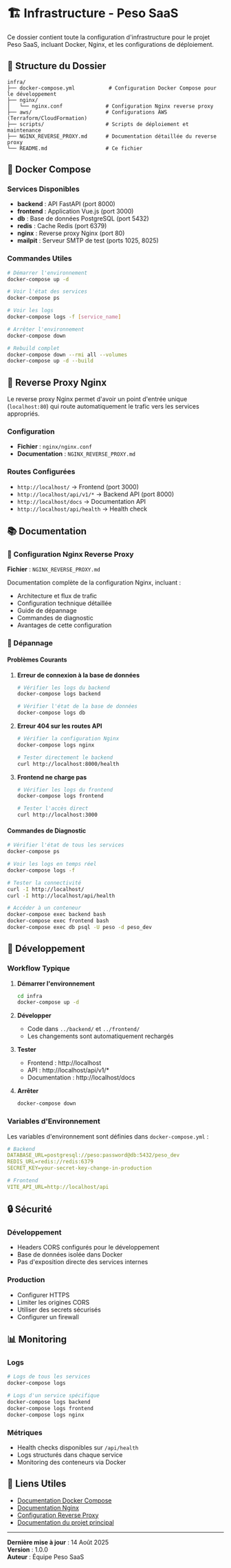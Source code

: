 # 🏗️ Infrastructure - Peso SaaS

Ce dossier contient toute la configuration d'infrastructure pour le projet Peso SaaS, incluant Docker, Nginx, et les configurations de déploiement.

## 📁 Structure du Dossier

```
infra/
├── docker-compose.yml           # Configuration Docker Compose pour le développement
├── nginx/
│   └── nginx.conf              # Configuration Nginx reverse proxy
├── aws/                        # Configurations AWS (Terraform/CloudFormation)
├── scripts/                    # Scripts de déploiement et maintenance
├── NGINX_REVERSE_PROXY.md      # Documentation détaillée du reverse proxy
└── README.md                   # Ce fichier
```

## 🐳 Docker Compose

### Services Disponibles

- **backend** : API FastAPI (port 8000)
- **frontend** : Application Vue.js (port 3000)
- **db** : Base de données PostgreSQL (port 5432)
- **redis** : Cache Redis (port 6379)
- **nginx** : Reverse proxy Nginx (port 80)
- **mailpit** : Serveur SMTP de test (ports 1025, 8025)

### Commandes Utiles

```bash
# Démarrer l'environnement
docker-compose up -d

# Voir l'état des services
docker-compose ps

# Voir les logs
docker-compose logs -f [service_name]

# Arrêter l'environnement
docker-compose down

# Rebuild complet
docker-compose down --rmi all --volumes
docker-compose up -d --build
```

## 🔄 Reverse Proxy Nginx

Le reverse proxy Nginx permet d'avoir un point d'entrée unique (`localhost:80`) qui route automatiquement le trafic vers les services appropriés.

### Configuration

- **Fichier** : `nginx/nginx.conf`
- **Documentation** : `NGINX_REVERSE_PROXY.md`

### Routes Configurées

- `http://localhost/` → Frontend (port 3000)
- `http://localhost/api/v1/*` → Backend API (port 8000)
- `http://localhost/docs` → Documentation API
- `http://localhost/api/health` → Health check

## 📚 Documentation

### 📖 Configuration Nginx Reverse Proxy
**Fichier** : `NGINX_REVERSE_PROXY.md`

Documentation complète de la configuration Nginx, incluant :
- Architecture et flux de trafic
- Configuration technique détaillée
- Guide de dépannage
- Commandes de diagnostic
- Avantages de cette configuration

### 🔧 Dépannage

#### Problèmes Courants

1. **Erreur de connexion à la base de données**
   ```bash
   # Vérifier les logs du backend
   docker-compose logs backend
   
   # Vérifier l'état de la base de données
   docker-compose logs db
   ```

2. **Erreur 404 sur les routes API**
   ```bash
   # Vérifier la configuration Nginx
   docker-compose logs nginx
   
   # Tester directement le backend
   curl http://localhost:8000/health
   ```

3. **Frontend ne charge pas**
   ```bash
   # Vérifier les logs du frontend
   docker-compose logs frontend
   
   # Tester l'accès direct
   curl http://localhost:3000
   ```

#### Commandes de Diagnostic

```bash
# Vérifier l'état de tous les services
docker-compose ps

# Voir les logs en temps réel
docker-compose logs -f

# Tester la connectivité
curl -I http://localhost/
curl -I http://localhost/api/health

# Accéder à un conteneur
docker-compose exec backend bash
docker-compose exec frontend bash
docker-compose exec db psql -U peso -d peso_dev
```

## 🚀 Développement

### Workflow Typique

1. **Démarrer l'environnement**
   ```bash
   cd infra
   docker-compose up -d
   ```

2. **Développer**
   - Code dans `../backend/` et `../frontend/`
   - Les changements sont automatiquement rechargés

3. **Tester**
   - Frontend : http://localhost
   - API : http://localhost/api/v1/*
   - Documentation : http://localhost/docs

4. **Arrêter**
   ```bash
   docker-compose down
   ```

### Variables d'Environnement

Les variables d'environnement sont définies dans `docker-compose.yml` :

```yaml
# Backend
DATABASE_URL=postgresql://peso:password@db:5432/peso_dev
REDIS_URL=redis://redis:6379
SECRET_KEY=your-secret-key-change-in-production

# Frontend
VITE_API_URL=http://localhost/api
```

## 🔒 Sécurité

### Développement
- Headers CORS configurés pour le développement
- Base de données isolée dans Docker
- Pas d'exposition directe des services internes

### Production
- Configurer HTTPS
- Limiter les origines CORS
- Utiliser des secrets sécurisés
- Configurer un firewall

## 📊 Monitoring

### Logs
```bash
# Logs de tous les services
docker-compose logs

# Logs d'un service spécifique
docker-compose logs backend
docker-compose logs frontend
docker-compose logs nginx
```

### Métriques
- Health checks disponibles sur `/api/health`
- Logs structurés dans chaque service
- Monitoring des conteneurs via Docker

## 🔗 Liens Utiles

- [Documentation Docker Compose](https://docs.docker.com/compose/)
- [Documentation Nginx](https://nginx.org/en/docs/)
- [Configuration Reverse Proxy](NGINX_REVERSE_PROXY.md)
- [Documentation du projet principal](../../README.md)

---

**Dernière mise à jour** : 14 Août 2025  
**Version** : 1.0.0  
**Auteur** : Équipe Peso SaaS
